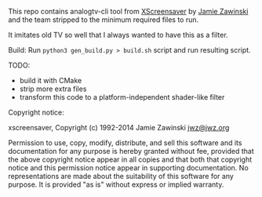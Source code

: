 This repo contains analogtv-cli tool from [XScreensaver](https://www.jwz.org/xscreensaver/) by [Jamie Zawinski](jwz.org) and the team stripped to the minimum required files to run.

It imitates old TV so well that I always wanted to have this as a filter.

Build:
Run `python3 gen_build.py > build.sh` script and run resulting script.

TODO:
* build it with CMake
* strip more extra files
* transform this code to a platform-independent shader-like filter

Copyright notice:

xscreensaver, Copyright (c) 1992-2014 Jamie Zawinski <jwz@jwz.org>

Permission to use, copy, modify, distribute, and sell this software and its
documentation for any purpose is hereby granted without fee, provided that
the above copyright notice appear in all copies and that both that
copyright notice and this permission notice appear in supporting
documentation.  No representations are made about the suitability of this
software for any purpose.  It is provided "as is" without express or 
implied warranty.